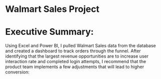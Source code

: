 # Walmart Sales Project
# Executive Summary:

Using Excel and Power BI, I pulled Walmart Sales data from the database and created a dashboard to track orders through the funnel. After identifying that the largest revenue opportunities are to increase user interaction rate and completed login attempts, I recommend that the product team implements a few adjustments that will lead to higher conversion:
